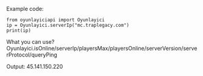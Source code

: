 Example code:

```
from oyunlayiciapi import Oyunlayici
ip = Oyunlayici.serverIp("mc.traplegacy.com")
print(ip)
```

What you can use?
Oyunlayici.isOnline/serverIp/playersMax/playersOnline/serverVersion/serverProtocol/queryPing

Output:
45.141.150.220